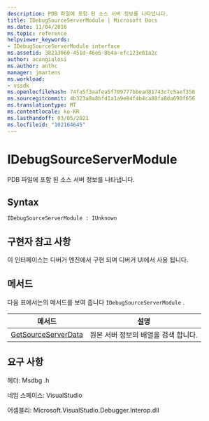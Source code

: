 ```yaml
---
description: PDB 파일에 포함 된 소스 서버 정보를 나타냅니다.
title: IDebugSourceServerModule | Microsoft Docs
ms.date: 11/04/2016
ms.topic: reference
helpviewer_keywords:
- IDebugSourceServerModule interface
ms.assetid: 38213060-451d-46e6-8b4a-efc123e01a2c
author: acangialosi
ms.author: anthc
manager: jmartens
ms.workload:
- vssdk
ms.openlocfilehash: 74fa5f3aafea5f709777bbead81743c7c5aef358
ms.sourcegitcommit: 4b323a8a8bfd1a1a9e84f4b4ca88fa8da690f656
ms.translationtype: MT
ms.contentlocale: ko-KR
ms.lasthandoff: 03/05/2021
ms.locfileid: "102164645"
---
```

# <a name="idebugsourceservermodule"></a>IDebugSourceServerModule
PDB 파일에 포함 된 소스 서버 정보를 나타냅니다.

## <a name="syntax"></a>Syntax

```
IDebugSourceServerModule : IUnknown
```

## <a name="notes-for-implementers"></a>구현자 참고 사항
 이 인터페이스는 디버거 엔진에서 구현 되며 디버거 UI에서 사용 됩니다.

## <a name="methods"></a>메서드
 다음 표에서는의 메서드를 보여 줍니다 `IDebugSourceServerModule` .

|메서드|설명|
|------------|-----------------|
|[GetSourceServerData](../../../extensibility/debugger/reference/idebugsourceservermodule-getsourceserverdata.md)|원본 서버 정보의 배열을 검색 합니다.|

## <a name="requirements"></a>요구 사항
 헤더: Msdbg .h

 네임 스페이스: VisualStudio

 어셈블리: Microsoft.VisualStudio.Debugger.Interop.dll
